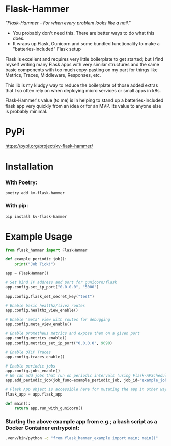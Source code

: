 # Flask-Hammer

_"Flask-Hammer - For when every problem looks like a nail."_

* You probably don't need this. There are better ways to do what this does.
* It wraps up Flask, Gunicorn and some bundled functionality to make a "batteries-included" Flask setup

Flask is excellent and requires very little boilerplate to get started; but I find myself writing many Flask apps with very similar structures and the same basic components with too much copy-pasting on my part for things like Metrics, Traces, Middleware, Responses, etc.

This lib is my kludgy way to reduce the boilerplate of those added extras that I so often rely on when deploying micro services or small apps in k8s.

Flask-Hammer's value (to me) is in helping to stand up a batteries-included flask app very quickly from an idea or for an MVP.
Its value to anyone else is probably minimal.


# PyPi
https://pypi.org/project/kv-flask-hammer/

# Installation
### With Poetry:
`poetry add kv-flask-hammer`

### With pip:
`pip install kv-flask-hammer`


# Example Usage

```python
from flask_hammer import FlaskHammer

def example_periodic_job():
    print("Job Tick!")

app = FlaskHammer()

# Set bind IP address and port for gunicorn/flask
app.config.set_ip_port("0.0.0.0", "5000")

app.config.flask_set_secret_key("test")

# Enable basic healthz/livez routes
app.config.healthz_view_enable()

# Enable 'meta' view with routes for debugging
app.config.meta_view_enable()

# Enable prometheus metrics and expose them on a given port
app.config.metrics_enable()
app.config.metrics_set_ip_port("0.0.0.0", 9090)

# Enable OTLP Traces
app.config.traces_enable()

# Enable periodic jobs
app.config.jobs_enable()
# We can add jobs that run on periodic intervals (using Flask-APScheduler under the hood)
app.add_periodic_job(job_func=example_periodic_job, job_id="example_job_1", interval_seconds=5)

# Flask App object is accessible here for mutating the app in other ways or passing it around, etc.
flask_app = app.flask_app

def main():
    return app.run_with_gunicorn()
```

### Starting the above example app from e.g.; a bash script as a Docker Container entrypoint:
```bash
.venv/bin/python -c "from flask_hammer_example import main; main()"
```